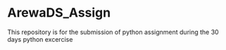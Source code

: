 # ArewaDS_Assign
This repository is for the submission of python assignment during the 30 days python excercise 
